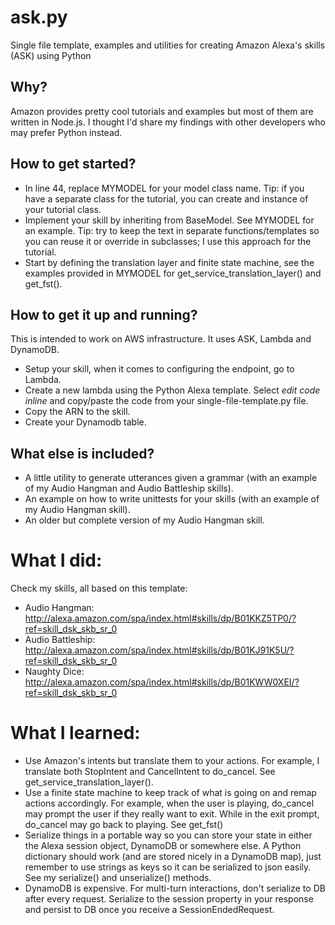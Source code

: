 # ask.py
Single file template, examples and utilities for creating Amazon Alexa's skills (ASK) using Python

## Why?
Amazon provides pretty cool tutorials and examples but most of them are written in Node.js. I thought I'd share my findings with other developers who may prefer Python instead.

## How to get started?
* In line 44, replace MYMODEL for your model class name. Tip: if you have a separate class for the tutorial, you can create and instance of your tutorial class.
* Implement your skill by inheriting from BaseModel. See MYMODEL for an example. Tip: try to keep the text in separate functions/templates so you can reuse it or override in subclasses; I use this approach for the tutorial.
* Start by defining the translation layer and finite state machine, see the examples provided in MYMODEL for get_service_translation_layer() and get_fst().

## How to get it up and running?
This is intended to work on AWS infrastructure. It uses ASK, Lambda and DynamoDB.
* Setup your skill, when it comes to configuring the endpoint, go to Lambda.
* Create a new lambda using the Python Alexa template. Select *edit code inline* and copy/paste the code from your single-file-template.py file.
* Copy the ARN to the skill.
* Create your Dynamodb table.


## What else is included?
* A little utility to generate utterances given a grammar (with an example of my Audio Hangman and Audio Battleship skills).
* An example on how to write unittests for your skills (with an example of my Audio Hangman skill).
* An older but complete version of my Audio Hangman skill.

# What I did:
Check my skills, all based on this template:
* Audio Hangman: http://alexa.amazon.com/spa/index.html#skills/dp/B01KKZ5TP0/?ref=skill_dsk_skb_sr_0
* Audio Battleship: http://alexa.amazon.com/spa/index.html#skills/dp/B01KJ91K5U/?ref=skill_dsk_skb_sr_0
* Naughty Dice: http://alexa.amazon.com/spa/index.html#skills/dp/B01KWW0XEI/?ref=skill_dsk_skb_sr_0


# What I learned:
* Use Amazon's intents but translate them to your actions. For example, I translate both StopIntent and CancelIntent to do_cancel. See get_service_translation_layer().
* Use a finite state machine to keep track of what is going on and remap actions accordingly. For example, when the user is playing, do_cancel may prompt the user if they really want to exit. While in the exit prompt, do_cancel may go back to playing. See get_fst()
* Serialize things in a portable way so you can store your state in either the Alexa session object, DynamoDB or somewhere else. A Python dictionary should work (and are stored nicely in a DynamoDB map), just remember to use strings as keys so it can be serialized to json easily. See my serialize() and unserialize() methods.
* DynamoDB is expensive. For multi-turn interactions, don't serialize to DB after every request. Serialize to the session property in your response and persist to DB once you receive a SessionEndedRequest.
